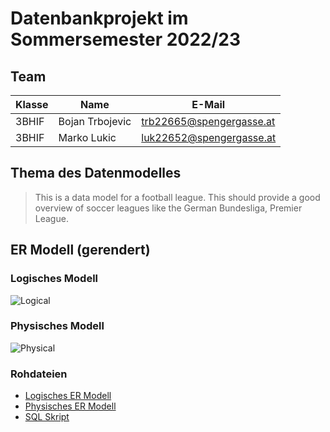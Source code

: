 # Datenbankprojekt im Sommersemester 2022/23

## Team

| Klasse | Name             | E-Mail                  |
| ------ | ---------------- | ----------------------- |
| 3BHIF  | Bojan Trbojevic | trb22665@spengergasse.at |
| 3BHIF  | Marko Lukic | luk22652@spengergasse.at |


## Thema des Datenmodelles

> This is a data model for a football league. This should provide a good overview of soccer leagues like the German Bundesliga, Premier League.


## ER Modell (gerendert)

### Logisches Modell


![Logical](http://www.plantuml.com/plantuml/png/lLHTQy8m57tFhyZZDeZiPIz3nCwFAdDEfEpzWXTNQ1A8AQFe_lkQtHH3Fweuc0y-d7FkFQSdQSS72yRcCcEeR6eBlaBOvtXalFmzyEMEF_FbEfd5ioqV3ZUlez4l8uJmYZL8B3KVqNQoYBPtJu_tdfWO18kxTrMoqoYPiMzMUIG8yh93lm7bh4tFtVJPPvD1WUPgftbg3bPrFSyAUiYNrDZFALYi7jR1Qx2fLf2LKVfoKX-9WLHrXjrZoRaw6_txkRdHClJsSABFOA1kYqC25wMB3HB76h93bVKjLRd5Phd4nY2nQwCGWIsTrgMcI7T3KJHMwudGUas4_hsblZEbZlX_tC1hhc3izbuVrCdhPeGLvr6lNMY9hh26FVU2w0iA4lJt6RvG_CRl1tULkPMCqHU4dqw3WJvo5u2vln3m1rZ3wGhMOFVqJO24RQEqkStC3PQu4Ff8xncZkN0JuM4VdY1P6rEj7wFQvJBx0G00)


### Physisches Modell

![Physical](http://www.plantuml.com/plantuml/png/lLHVwvj047ptK-nJIGE6f11AIv1OO_wGrAR1zFreZbJG4_IaIDBltjkuedXg9Q6_F0IStTcRcVkpJ2LBP1Q51XSoa3aSEBjc_6Q0-erXTu7FiFDyT-EUOB4uxYthKJ5Dapey5d7LyyC-ELlxD9fFtrF1IJYJ_F9DgEhAzbtYmSzOf39XWP0fq9Ipj_j-Tc64imgwitMTFOog6HRCFaxLx3z6ATJdB7fL9hbjqDUAZiN1YYjHnv3bF1akQnqagHHT4HvOJ_5BaCXVAoPvFL-FoI0MB5HQMapr6AB0gw4gy4zpBN0VMPq6hrpLSCCqdyHR9t5Kbqkm7zV0ghlBmVWXfQjQKxo9MPYIrkBZtploDH2Pv5LNoMOHxzTJRFrJgTEQ5apXNIbW0RCFMlounXFf8qqF7r4jUq9VZdxWGNcZ2_6VRiG6fVHSTcYOm_w6GC9oxS1juuXZrffae0RxDyknuGbFvPeMK7YLf_eB0Yy_hmCVJwDuXk5-dqpY6w0h0__g01qe3SVpse3HdWuKZIrKcjos618LRfeu1DyFe-9HF-7rsAX0urigvVWb5vSi2ly2)

### Rohdateien

- [Logisches ER Modell](er_logical.puml)
- [Physisches ER Modell](er_physical.puml)
- [SQL Skript](create_db.sql)
